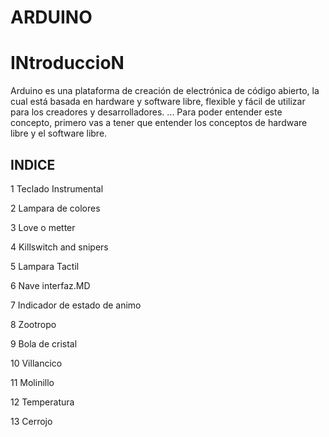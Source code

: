 # ARDUINO




# INtroduccioN 

Arduino es una plataforma de creación de electrónica de código abierto, la cual está basada en hardware y software libre, flexible y fácil de utilizar para los creadores y desarrolladores. ... Para poder entender este concepto, primero vas a tener que entender los conceptos de hardware libre y el software libre.

[](**https://github.com/Draken666/ARDUINO/blob/main/PRIMERA%20PRUEBA.MD**)


## INDICE

1 Teclado Instrumental

2 Lampara de colores

3 Love o metter

4 Killswitch and snipers

5 Lampara Tactil

6 Nave interfaz.MD

7 Indicador de estado de animo


8 Zootropo

9 Bola de cristal

10 Villancico

11 Molinillo

12 Temperatura

13 Cerrojo

